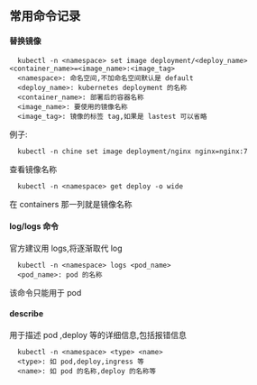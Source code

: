 ## 常用命令记录

#### 替换镜像
```
  kubectl -n <namespace> set image deployment/<deploy_name> <container_name>=<image_name>:<image_tag>
  <namespace>: 命名空间,不加命名空间默认是 default
  <deploy_name>: kubernetes deployment 的名称
  <container_name>: 部署后的容器名称
  <image_name>: 要使用的镜像名称
  <image_tag>: 镜像的标签 tag,如果是 lastest 可以省略
```
例子:
```
  kubectl -n chine set image deployment/nginx nginx=nginx:7
```
查看镜像名称
```
  kubectl -n <namespace> get deploy -o wide
```
在 containers 那一列就是镜像名称

#### log/logs 命令
官方建议用 logs,将逐渐取代 log
```
  kubectl -n <namespace> logs <pod_name>
  <pod_name>: pod 的名称
```
该命令只能用于 pod

#### describe
用于描述 pod ,deploy 等的详细信息,包括报错信息
```
  kubectl -n <namespace> <type> <name>
  <type>: 如 pod,deploy,ingress 等
  <name>: 如 pod 的名称,deploy 的名称等
```
